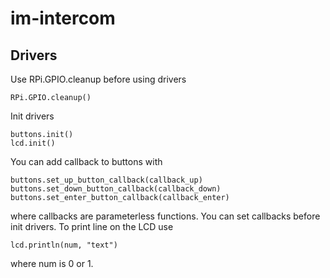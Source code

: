 im-intercom
===========

Drivers
-------
Use RPi.GPIO.cleanup before using drivers

    RPi.GPIO.cleanup()

Init drivers

    buttons.init()
    lcd.init()

You can add callback to buttons with

    buttons.set_up_button_callback(callback_up)
    buttons.set_down_button_callback(callback_down)
    buttons.set_enter_button_callback(callback_enter)

where callbacks are parameterless functions. You can set callbacks before init drivers.
To print line on the LCD use

    lcd.println(num, "text")

where num is 0 or 1.
    
